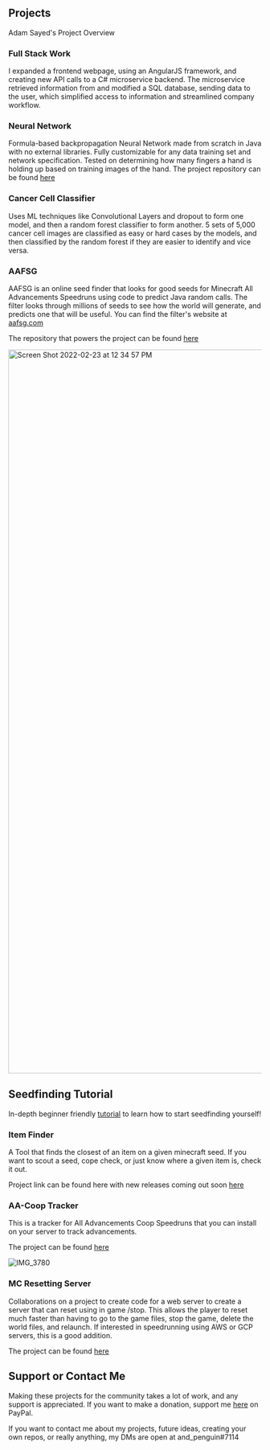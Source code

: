 ## Projects
Adam Sayed's Project Overview

### Full Stack Work

I expanded a frontend webpage, using an AngularJS framework, and creating new API calls to a C# microservice backend. The microservice retrieved information from and modified a SQL database, sending data to the user, which simplified access to information and streamlined company workflow.

### Neural Network

Formula-based backpropagation Neural Network made from scratch in Java with no external libraries. Fully customizable for any data training set and network specification. Tested on determining how many fingers a hand is holding up based on training images of the hand. The project repository can be found [here](https://github.com/adamasayed/NeuralNetwork)

### Cancer Cell Classifier

Uses ML techniques like Convolutional Layers and dropout to form one model, and then a random forest classifier to form another. 5 sets of 5,000 cancer cell images are classified as easy or hard cases by the models, and then classified by the random forest if they are easier to identify and vice versa.

### AAFSG

AAFSG is an online seed finder that looks for good seeds for Minecraft All Advancements Speedruns using code to predict Java random calls. The filter looks through millions of seeds to see how the world will generate, and predicts one that will be useful. You can find the filter's website at [aafsg.com](https://aafsg.com)

The repository that powers the project can be found [here](https://github.com/andpenguin/AAFSG) 

<img width="1440" alt="Screen Shot 2022-02-23 at 12 34 57 PM" src="https://user-images.githubusercontent.com/71165067/155404781-acd0487b-11e0-4016-ac0a-a69ba895b0a3.png">

## Seedfinding Tutorial

In-depth beginner friendly [tutorial](https://www.youtube.com/watch?v=TFKxh8Rfjx8) to learn how to start seedfinding yourself!



### Item Finder

A Tool that finds the closest of an item on a given minecraft seed. If you want to scout a seed, cope check, or just know where a given item is, check it out.

Project link can be found here with new releases coming out soon [here](https://github.com/andpenguin/ItemFinder)

### AA-Coop Tracker

This is a tracker for All Advancements Coop Speedruns that you can install on your server to track advancements.

The project can be found [here](https://github.com/andpenguin/AA-Coop-Tracker) 

![IMG_3780](https://user-images.githubusercontent.com/71165067/130373396-ba9b152d-a04c-40d7-acdf-219f5575b99d.jpeg)


### MC Resetting Server

Collaborations on a project to create code for a web server to create a server that can reset using in game /stop. This allows the player to reset much faster than having to go to the game files, stop the game, delete the world files, and relaunch. If interested in speedrunning using AWS or GCP servers, this is a good addition.

The project can be found [here](https://github.com/andpenguin/MCSRS) 

## Support or Contact Me

Making these projects for the community takes a lot of work, and any support is appreciated. If you want to make a donation, support me [here](https://www.paypal.com/donate/?hosted_button_id=YHS2HDH2G4K62) on PayPal.

If you want to contact me about my projects, future ideas, creating your own repos, or really anything, my DMs are open at and_penguin#7114
